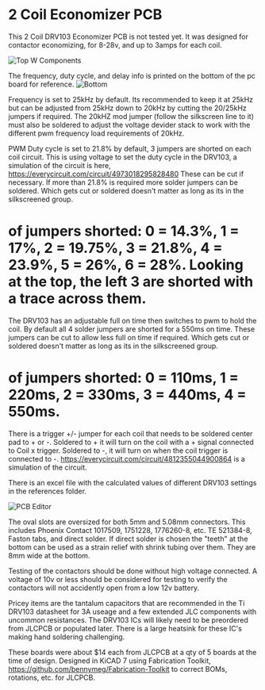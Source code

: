 # 2 Coil Economizer PCB
 This 2 Coil DRV103 Economizer PCB is not tested yet. It was designed for contactor economizing, for 8-28v, and up to 3amps for each coil.
 
![Top W Components](https://github.com/jrbe/2-Coil-Economizer-PCB/assets/6788692/98a25e71-799f-4389-b64f-370ec5466bcd)

The frequency, duty cycle, and delay info is printed on the bottom of the pc board for reference.
![Bottom](https://github.com/jrbe/2-Coil-Economizer-PCB/assets/6788692/e96845b8-2c22-4636-9ee4-326cc1f39613)

Frequency is set to 25kHz by default.  Its recommended to keep it at 25kHz but can be adjusted from 25kHz down to 20kHz by cutting the 20/25kHz jumpers if required. The 20kHZ mod jumper (follow the silkscreen line to it) must also be soldered to adjust the voltage devider stack to work with the different pwm frequency load requirements of 20kHz.

PWM Duty cycle is set to 21.8% by default, 3 jumpers are shorted on each coil circuit.  This is using voltage to set the duty cycle in the DRV103, a simulation of the circuit is here, https://everycircuit.com/circuit/4973018295828480  These can be cut if necessary.  If more than 21.8% is required more solder jumpers can be soldered.  Which gets cut or soldered doesn't matter as long as its in the silkscreened group. 
# of jumpers shorted: 0 = 14.3%, 1 = 17%, 2 = 19.75%, 3 = 21.8%, 4 = 23.9%, 5 = 26%, 6 = 28%.  Looking at the top, the left 3 are shorted with a trace across them.

The DRV103 has an adjustable full on time then switches to pwm to hold the coil.  By default all 4 solder jumpers are shorted for a 550ms on time.  These jumpers can be cut to allow less full on time if required. Which gets cut or soldered doesn't matter as long as its in the silkscreened group.
# of jumpers shorted: 0 = 110ms, 1 = 220ms, 2 = 330ms, 3 = 440ms, 4 = 550ms.

There is a trigger +/- jumper for each coil that needs to be soldered center pad to + or -.  Soldered to + it will turn on the coil with a + signal connected to Coil x trigger.  Soldered to -, it will turn on when the coil trigger is connected to -.  https://everycircuit.com/circuit/4812355044900864 is a simulation of the circuit.

There is an excel file with the calculated values of different DRV103 settings in the references folder.  

![PCB Editor](https://github.com/jrbe/2-Coil-Economizer-PCB/assets/6788692/60f5f5f9-a017-4502-9318-11ef87b979f1)

The oval slots are oversized for both 5mm and 5.08mm connectors.  This includes Phoenix Contact 1017509, 1751228, 1776260-8, etc. TE 521384-8, Faston tabs, and direct solder.  If direct solder is chosen the "teeth" at the bottom can be used as a strain relief with shrink tubing over them. They are 8mm wide at the bottom.

Testing of the contactors should be done without high voltage connected.  A voltage of 10v or less should be considered for testing to verify the contactors will not accidently open from a low 12v battery. 

Pricey items are the tantalum capacitors that are recommended in the Ti DRV103 datasheet for 3A useage and a few extended JLC components with uncommon resistances.  The DRV103 ICs will likely need to be preordered from JLCPCB or populated later.  There is a large heatsink for these IC's making hand soldering challenging.  

These boards were about $14 each from JLCPCB at a qty of 5 boards at the time of design.  Designed in KiCAD 7 using Fabrication Toolkit, https://github.com/bennymeg/Fabrication-Toolkit to correct BOMs, rotations, etc. for JLCPCB.


